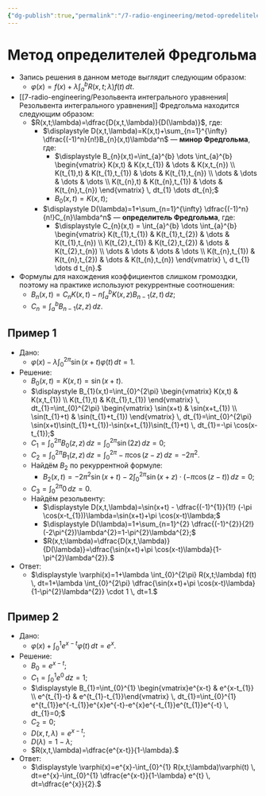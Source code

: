 ```yaml
---
{"dg-publish":true,"permalink":"/7-radio-engineering/metod-opredelitelej-fredgolma/","title":"Метод определителей Фредгольма","tags":["математика","ммпэд","иу"]}
---
```



# Метод определителей Фредгольма

- Запись решения в данном методе выглядит следующим образом:
	- $\displaystyle \varphi(x)=f(x)+\lambda \int_{a}^{b} R(x,t;\lambda) f(t) \, dt.$
- [[7-radio-engineering/Резольвента интегрального уравнения\|Резольвента интегрального уравнения]] Фредгольма находится следующим образом:
	- $R(x,t;\lambda)=\dfrac{D(x,t,\lambda)}{D(\lambda)}$, где:
		- $\displaystyle D(x,t,\lambda)=K(x,t)+\sum_{n=1}^{\infty} \dfrac{(-1)^n}{n!}B_{n}(x,t)\lambda^n$ — **минор Фредгольма**, где:
			- $\displaystyle B_{n}(x,t)=\int_{a}^{b} \dots \int_{a}^{b} \begin{vmatrix} K(x,t) & K(x,t_{1}) & \dots & K(x,t_{n}) \\ K(t_{1},t) & K(t_{1},t_{1}) & \dots  & K(t_{1},t_{n}) \\ \dots  & \dots  & \dots  & \dots \\ K(t_{n},t) & K(t_{n},t_{1}) & \dots  & K(t_{n},t_{n}) \end{vmatrix} \, dt_{1} \dots  dt_{n};$
			- $B_{0}(x,t)=K(x,t);$
		- $\displaystyle D(\lambda)=1+\sum_{n=1}^{\infty} \dfrac{(-1)^n}{n!}C_{n}\lambda^n$ — **определитель Фредгольма**, где:
			- $\displaystyle С_{n}(x,t) = \int_{a}^{b} \dots \int_{a}^{b} \begin{vmatrix} K(t_{1},t_{1}) & K(t_{1},t_{2}) & \dots & K(t_{1},t_{n}) \\ K(t_{2},t_{1}) & K(t_{2},t_{2}) & \dots & K(t_{2},t_{n}) \\ \dots  & \dots  & \dots  & \dots \\ K(t_{n},t_{1}) & K(t_{n},t_{2}) & \dots & K(t_{n},t_{n}) \end{vmatrix} \, d t_{1} \dots  d t_{n}.$
- Формулы для нахождения коэффициентов слишком громоздки, поэтому на практике используют рекуррентные соотношения:
	- $\displaystyle B_{n}(x,t)=C_{n}K(x,t)-n \int_{a}^{b} K(x,z)B_{n-1}(z,t) \, dz;$
	- $\displaystyle C_{n}=\int_{a}^{b} B_{n-1}(z,z) \, dz.$

## Пример 1

- Дано:
	- $\displaystyle \varphi(x)-\lambda \int_{0}^{2\pi} \sin(x+t)\varphi(t) \, dt = 1.$
- Решение:
	- $B_{0}(x,t)=K(x,t)=\sin(x+t).$
	- $\displaystyle B_{1}(x,t)=\int_{0}^{2\pi} \begin{vmatrix} K(x,t) & K(x,t_{1}) \\ K(t_{1},t) & K(t_{1},t_{1}) \end{vmatrix} \, dt_{1}=\int_{0}^{2\pi} \begin{vmatrix} \sin(x+t) & \sin(x+t_{1}) \\ \sin(t_{1}+t) & \sin(t_{1}+t_{1}) \end{vmatrix} \, dt_{1}=\int_{0}^{2\pi} \sin(x+t)\sin(t_{1}+t_{1})-\sin(x+t_{1})\sin(t_{1}+t) \, dt_{1}=-\pi \cos(x-t_{1});$
	- $\displaystyle C_{1}=\int_{0}^{2\pi} B_{0}(z,z) \, dz=\int_{0}^{2\pi} \sin(2z) \, dz=0;$
	- $\displaystyle C_{2}=\int_{0}^{2\pi} B_{1}(z,z) \, dz=\int_{0}^{2\pi} -\pi \cos(z-z) \, dz=-2\pi^{2}.$
	- Найдём $B_{2}$ по рекуррентной формуле:
		- $\displaystyle B_{2}(x,t)=-2\pi^{2}\sin(x+t)-2\int_{0}^{2\pi} \sin(x+z)\cdot(-\pi \cos(z-t)) \, dz=0;$
	- $\displaystyle C_{3}=\int_{0}^{2\pi} 0 \, dz=0.$
	- Найдём резольвенту:
		- $\displaystyle D(x,t,\lambda)=\sin(x+t) - \dfrac{(-1)^{1}}{1!} (-\pi \cos(x-t_{1}))\lambda=\sin(x+t)+\pi \cos(x-t)\lambda;$
		- $\displaystyle D(\lambda)=1+\sum_{n=1}^{2} \dfrac{(-1)^{2}}{2!}(-2\pi^{2})\lambda^{2}=1-\pi^{2}\lambda^{2};$
		- $R(x,t;\lambda)=\dfrac{D(x,t,\lambda)}{D(\lambda)}=\dfrac{\sin(x+t)+\pi \cos(x-t)\lambda}{1-\pi^{2}\lambda^{2}}.$
- Ответ:
	- $\displaystyle \varphi(x)=1+\lambda \int_{0}^{2\pi} R(x,t;\lambda) f(t) \, dt=1+\lambda \int_{0}^{2\pi} \dfrac{\sin(x+t)+\pi \cos(x-t)\lambda}{1-\pi^{2}\lambda^{2}} \cdot 1 \, dt=1.$

## Пример 2

- Дано:
	- $\displaystyle \varphi(x)+\int_{0}^{1} e^{x-t}\varphi(t) \, dt=e^{x}.$
- Решение:
	- $B_{0}=e^{x-t};$
	- $\displaystyle C_{1}=\int_{0}^{1} e^{0} \, dz=1;$
	- $\displaystyle B_{1}=\int_{0}^{1} \begin{vmatrix}e^{x-t} & e^{x-t_{1}} \\ e^{t_{1}-t} & e^{t_{1}-t_{1}}\end{vmatrix} \, dt_{1}=\int_{0}^{1} e^{t_{1}}e^{-t_{1}}e^{x}e^{-t}-e^{x}e^{-t_{1}}e^{t_{1}}e^{-t} \, dt_{1}=0;$
	- $C_{2}=0;$
	- $D(x,t,\lambda)=e^{x-t};$
	- $\displaystyle D(\lambda)=1-\lambda;$
	- $R(x,t,\lambda)=\dfrac{e^{x-t}}{1-\lambda}.$ 
- Ответ:
	- $\displaystyle \varphi(x)=e^{x}-\int_{0}^{1} R(x,t;\lambda)\varphi(t) \, dt=e^{x}-\int_{0}^{1} \dfrac{e^{x-t}}{1-\lambda} e^{t} \, dt=\dfrac{e^{x}}{2}.$